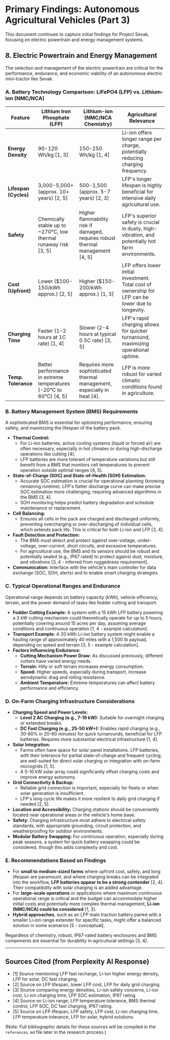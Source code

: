 # Primary Findings: Autonomous Agricultural Vehicles (Part 3)

This document continues to capture initial findings for Project Sevak, focusing on electric powertrain and energy management systems.

## 8. Electric Powertrain and Energy Management

The selection and management of the electric powertrain are critical for the performance, endurance, and economic viability of an autonomous electric mini-tractor like Sevak.

### A. Battery Technology Comparison: LiFePO4 (LFP) vs. Lithium-ion (NMC/NCA)

| Feature             | Lithium Iron Phosphate (LFP)                 | Lithium-ion (NMC/NCA Chemistry)             | Agricultural Relevance                                                                 |
|---------------------|----------------------------------------------|---------------------------------------------|----------------------------------------------------------------------------------------|
| **Energy Density**  | 90-120 Wh/kg [1, 3]                          | 150-250 Wh/kg [1, 4]                        | Li-ion offers longer range per charge, potentially reducing charging frequency.        |
| **Lifespan (Cycles)**| 3,000-5,000+ (approx. 10+ years) [2, 5]    | 500-1,500 (approx. 5-7 years) [2, 3]        | LFP's longer lifespan is highly beneficial for intensive daily agricultural use.       |
| **Safety**          | Chemically stable up to ~270°C, low thermal runaway risk [3, 5] | Higher flammability risk if damaged, requires robust thermal management [4, 5] | LFP's superior safety is crucial in dusty, high-vibration, and potentially hot farm environments. |
| **Cost (Upfront)**  | Lower ($100-150/kWh approx.) [2, 5]          | Higher ($150-200/kWh approx.) [1, 3]        | LFP offers lower initial investment. Total cost of ownership for LFP can be lower due to longevity. |
| **Charging Time**   | Faster (1-2 hours at 1C rate) [1, 4]         | Slower (2-4 hours at typical 0.5C rate) [3, 5] | LFP's rapid charging allows for quicker turnaround, maximizing operational uptime.     |
| **Temp. Tolerance** | Better performance in extreme temperatures (-20°C to 60°C) [4, 5] | Requires more sophisticated thermal management, especially in heat [4]. | LFP is more robust for varied climatic conditions found in agriculture.                 |

### B. Battery Management System (BMS) Requirements

A sophisticated BMS is essential for optimizing performance, ensuring safety, and maximizing the lifespan of the battery pack.

*   **Thermal Control:**
    *   For Li-ion batteries, active cooling systems (liquid or forced air) are often necessary, especially in hot climates or during high-discharge operations like cutting [4].
    *   LFP batteries are more tolerant of temperature variations but still benefit from a BMS that monitors cell temperatures to prevent operation outside optimal ranges [4, 5].
*   **State-of-Charge (SOC) and State-of-Health (SOH) Estimation:**
    *   Accurate SOC estimation is crucial for operational planning (knowing remaining runtime). LFP's flatter discharge curve can make precise SOC estimation more challenging, requiring advanced algorithms in the BMS [3, 4].
    *   SOH monitoring helps predict battery degradation and schedule maintenance or replacement.
*   **Cell Balancing:**
    *   Ensures all cells in the pack are charged and discharged uniformly, preventing overcharging or over-discharging of individual cells, which extends pack life. This is critical for both Li-ion and LFP [3, 4].
*   **Fault Detection and Protection:**
    *   The BMS must detect and protect against over-voltage, under-voltage, over-current, short circuits, and excessive temperatures.
    *   For agricultural use, the BMS and its sensors should be robust and potentially sealed (e.g., IP67 rated) to protect against dust, moisture, and vibrations [3, 4 - inferred from ruggedness requirement].
*   **Communication:** Interface with the vehicle's main controller for data exchange (SOC, SOH, alerts) and to enable smart charging strategies.

### C. Typical Operational Ranges and Endurance

Operational range depends on battery capacity (kWh), vehicle efficiency, terrain, and the power demand of tasks like fodder cutting and transport.

*   **Fodder Cutting Example:** A system with a 15 kWh LFP battery powering a 3 kW cutting mechanism could theoretically operate for up to 5 hours, potentially covering around 15 acres per day, assuming average conditions and continuous operation [1, 4 - example calculation].
*   **Transport Example:** A 20 kWh Li-ion battery system might enable a hauling range of approximately 40 miles with a 1,500 lb payload, depending on speed and terrain [3, 5 - example calculation].
*   **Factors Influencing Endurance:**
    *   **Cutting Mechanism Power Draw:** As discussed previously, different cutters have varied energy needs.
    *   **Terrain:** Hilly or soft terrain increases energy consumption.
    *   **Speed:** Higher speeds, especially during transport, increase aerodynamic drag and rolling resistance.
    *   **Ambient Temperature:** Extreme temperatures can affect battery performance and efficiency.

### D. On-Farm Charging Infrastructure Considerations

*   **Charging Speed and Power Levels:**
    *   **Level 2 AC Charging (e.g., 7-19 kW):** Suitable for overnight charging or extended breaks.
    *   **DC Fast Charging (e.g., 25-50 kW+):** Enables rapid charging (e.g., 30-80% in 20-60 minutes) for quick turnarounds, beneficial for LFP batteries. Requires more substantial electrical infrastructure [1, 4].
*   **Solar Integration:**
    *   Farms often have space for solar panel installations. LFP batteries, with their tolerance for partial state-of-charge and frequent cycling, are well-suited for direct solar charging or integration with on-farm microgrids [1, 5].
    *   A 5-10 kW solar array could significantly offset charging costs and improve energy autonomy.
*   **Grid Connectivity & Backup:**
    *   Reliable grid connection is important, especially for fleets or when solar generation is insufficient.
    *   LFP's long cycle life makes it more resilient to daily grid charging if needed [2, 5].
*   **Location and Accessibility:** Charging stations should be conveniently located near operational areas or the vehicle's home base.
*   **Safety:** Charging infrastructure must adhere to electrical safety standards, with appropriate grounding, circuit protection, and weatherproofing for outdoor environments.
*   **Modular Battery Swapping:** For continuous operation, especially during peak seasons, a system for quick battery swapping could be considered, though this adds complexity and cost.

### E. Recommendations Based on Findings

*   For **small to medium-sized farms** where upfront cost, safety, and long lifespan are paramount, and where charging breaks can be integrated into the workflow, **LFP batteries appear to be a strong contender** [2, 4]. Their compatibility with solar charging is an added advantage.
*   For **large-scale operations** or applications where maximum continuous operational range is critical and the budget can accommodate higher initial costs and potentially more complex thermal management, **Li-ion (NMC/NCA) could be considered** [1, 3].
*   **Hybrid approaches**, such as an LFP main traction battery paired with a smaller Li-ion range extender for specific tasks, might offer a balanced solution in some scenarios [5 - conceptual].

Regardless of chemistry, robust, IP67-rated battery enclosures and BMS components are essential for durability in agricultural settings [3, 4].

---

## Sources Cited (from Perplexity AI Response)

*   [1] Source mentioning LFP fast recharge, Li-ion higher energy density, LFP for solar, DC fast charging.
*   [2] Source on LFP lifespan, lower LFP cost, LFP for daily grid charging.
*   [3] Source comparing energy densities, Li-ion safety concerns, Li-ion cost, Li-ion charging time, LFP SOC estimation, IP67 rating.
*   [4] Source on Li-ion range, LFP temperature tolerance, BMS thermal control, LFP SOC, DC fast charging, IP67 rating.
*   [5] Source on LFP lifespan, LFP safety, LFP cost, Li-ion charging time, LFP temperature tolerance, LFP for solar, hybrid solutions.

(Note: Full bibliographic details for these sources will be compiled in the `references.md` file later in the research process.)